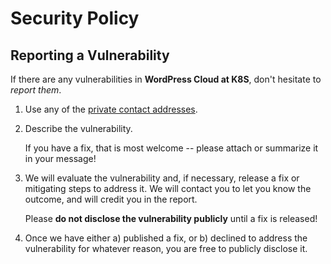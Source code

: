 # Security Policy

## Reporting a Vulnerability

If there are any vulnerabilities in **WordPress Cloud at K8S**, don't hesitate to _report them_.

1. Use any of the [private contact addresses](https://github.com/dmonakh/Wordpress-Tekton-atK8s-inGCP#support).
2. Describe the vulnerability.

   If you have a fix, that is most welcome -- please attach or summarize it in your message!

3. We will evaluate the vulnerability and, if necessary, release a fix or mitigating steps to address it. We will contact you to let you know the outcome, and will credit you in the report.

   Please **do not disclose the vulnerability publicly** until a fix is released!

4. Once we have either a) published a fix, or b) declined to address the vulnerability for whatever reason, you are free to publicly disclose it.